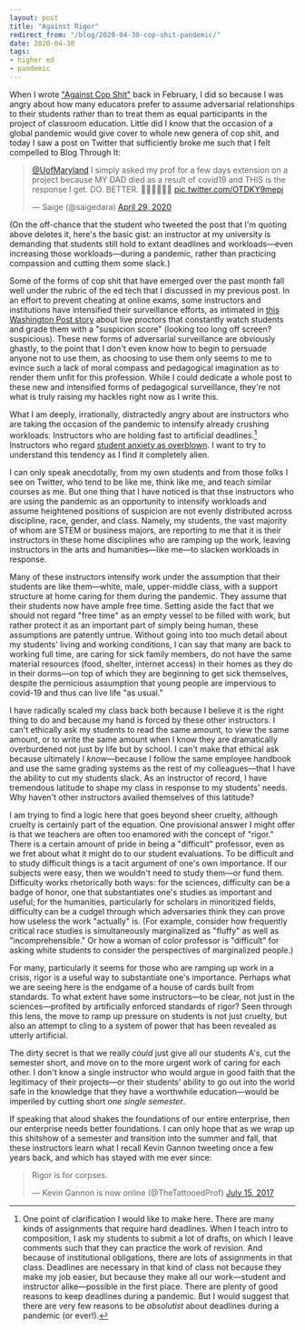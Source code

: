 ```yaml
---
layout: post
title: "Against Rigor"
redirect_from: "/blog/2020-04-30-cop-shit-pandemic/"
date: 2020-04-30
tags:
- higher ed
- pandemic
---
```


When I wrote ["Against Cop Shit"](/blog/2020-02-13-against-cop-shit/) back in February, I did so because I was angry about how many educators prefer to assume adversarial relationships to their students rather than to treat them as equal participants in the project of classroom education. Little did I know that the occasion of a global pandemic would give cover to whole new genera of cop shit, and today I saw a post on Twitter that sufficiently broke me such that I felt compelled to Blog Through It:

<blockquote class="twitter-tweet"><p lang="en" dir="ltr"><a href="https://twitter.com/UofMaryland?ref_src=twsrc%5Etfw">@UofMaryland</a> I simply asked my prof for a few days extension on a project because MY DAD died as a result of covid19 and THIS is the response I get. DO. BETTER. 👏🏼👏🏼👏🏼 <a href="https://t.co/OTDKY9mepj">pic.twitter.com/OTDKY9mepj</a></p>&mdash; Saige (@saigedara) <a href="https://twitter.com/saigedara/status/1255475854530011138?ref_src=twsrc%5Etfw">April 29, 2020</a></blockquote> <script async src="https://platform.twitter.com/widgets.js" charset="utf-8"></script> 

(On the off-chance that the student who tweeted the post that I'm quoting above deletes it, here's the basic gist: an instructor at my university is demanding that students still hold to extant deadlines and workloads—even increasing those workloads—during a pandemic, rather than practicing compassion and cutting them some slack.)

Some of the forms of cop shit that have emerged over the past month fall well under the rubric of the ed tech that I discussed in my previous post. In an effort to prevent cheating at online exams, some instructors and institutions have intensified their surveillance efforts, as intimated in [this Washington Post story](https://www.washingtonpost.com/technology/2020/04/01/online-proctoring-college-exams-coronavirus/) about live proctors that constantly watch students and grade them with a "suspicion score" (looking too long off screen? suspicious). These new forms of adversarial surveillance are obviously ghastly, to the point that I don't even know how to begin to persuade anyone not to use them, as choosing to use them only seems to me to evince such a lack of moral compass and pedagogical imagination as to render them unfit for this profession. While I could dedicate a whole post to these new and intensified forms of pedagogical surveillance, they're not what is truly raising my hackles right now as I write this. 

What I am deeply, irrationally, distractedly angry about are instructors who are taking the occasion of the pandemic to intensify already crushing workloads. Instructors who are holding fast to artificial deadlines.[^1] Instructors who regard [student anxiety as overblown](https://twitter.com/brandontlocke/status/1255190203565608960). I want to try to understand this tendency as I find it completely alien. 

[^1]: One point of clarification I would like to make here. There are many kinds of assignments that require hard deadlines. When I teach intro to composition, I ask my students to submit a lot of drafts, on which I leave comments such that they can practice the work of revision. And because of institutional obligations, there are lots of assignments in that class. Deadlines are necessary in that kind of class not because they make my job easier, but because they make all our work—student and instructor alike—possible in the first place. There are plenty of good reasons to keep deadlines during a pandemic. But I would suggest that there are very few reasons to be *absolutist* about deadlines during a pandemic (or ever!). 

I can only speak anecdotally, from my own students and from those folks I see on Twitter, who tend to be like me, think like me, and teach similar courses as me. But one thing that I have noticed is that thse instructors who are using the pandemic as an opportunity to intensify workloads and assume heightened positions of suspicion are not evenly distributed across discipline, race, gender, and class. Namely, my students, the vast majority of whom are STEM or business majors, are reporting to me that it is their instructors in these home disciplines who are ramping up the work, leaving instructors in the arts and humanities—like me—to slacken workloads in response. 

Many of these instructors intensify work under the assumption that their students are like them—white, male, upper-middle class, with a support structure at home caring for them during the pandemic. They assume that their students now have ample free time. Setting aside the fact that we should not regard "free time" as an empty vessel to be filled with work, but rather protect it as an important part of simply being human, these assumptions are patently untrue. Without going into too much detail about my students' living and working conditions, I can say that many are back to working full time, are caring for sick family members, do not have the same material resources (food, shelter, internet access) in their homes as they do in their dorms—on top of which they are beginning to get sick themselves, despite the pernicious assumption that young people are impervious to covid-19 and thus can live life "as usual." 

I have radically scaled my class back both because I believe it is the right thing to do and because my hand is forced by these other instructors. I can't ethically ask my students to read the same amount, to view the same amount, or to write the same amount when I know they are dramatically overburdened not just by life but by school. I can't make that ethical ask because ultimately I *know*—because I follow the same employee handbook and use the same grading systems as the rest of my colleagues—that I have the ability to cut my students slack. As an instructor of record, I have tremendous latitude to shape my class in response to my students' needs. Why haven't other instructors availed themselves of this latitude? 

I am trying to find a logic here that goes beyond sheer cruelty, although cruelty is certainly part of the equation. One provisional answer I might offer is that we teachers are often too enamored with the concept of "rigor." There is a certain amount of pride in being a "difficult" professor, even as we fret about what it might do to our student evaluations. To be difficult and to study difficult things is a tacit argument of one's own importance. If our subjects were easy, then we wouldn't need to study them—or fund them. Difficulty works rhetorically both ways: for the sciences, difficulty can be a badge of honor, one that substantiates one's studies as important and useful; for the humanities, particularly for scholars in minoritized fields, difficulty can be a cudgel through which adversaries think they can prove how useless the work "actually" is. (For example, consider how frequently critical race studies is simultaneously marginalized as "fluffy" as well as "incomprehensible." Or how a woman of color professor is "difficult" for asking white students to consider the perspectives of marginalized people.)

For many, particularly it seems for those who are ramping up work in a crisis, rigor is a useful way to substantiate one's importance. Perhaps what we are seeing here is the endgame of a house of cards built from standards. To what extent have some instructors—to be clear, not just in the sciences—profited by artificially enforced standards of rigor? Seen through this lens, the move to ramp up pressure on students is not just cruelty, but also an attempt to cling to a system of power that has been revealed as utterly artificial. 

The dirty secret is that we really *could* just give all our students A's, cut the semester short, and move on to the more urgent work of caring for each other. I don't know a single instructor who would argue in good faith that the legitimacy of their projects—or their students' ability to go out into the world safe in the knowledge that they have a worthwhile education—would be imperiled by cutting short *one single semester*. 

If speaking that aloud shakes the foundations of our entire enterprise, then our enterprise needs better foundations. I can only hope that as we wrap up this shitshow of a semester and transition into the summer and fall, that these instructors learn what I recall Kevin Gannon tweeting once a few years back, and which has stayed with me ever since: 

<blockquote class="twitter-tweet"><p lang="en" dir="ltr">Rigor is for corpses.</p>&mdash; Kevin Gannon is now online (@TheTattooedProf) <a href="https://twitter.com/TheTattooedProf/status/886028923456376832?ref_src=twsrc%5Etfw">July 15, 2017</a></blockquote> <script async src="https://platform.twitter.com/widgets.js" charset="utf-8"></script> 